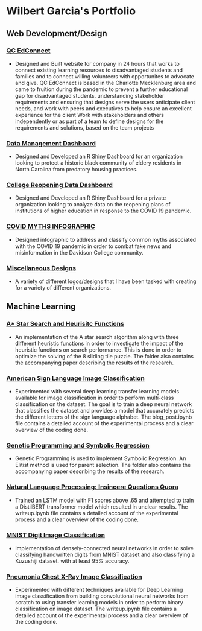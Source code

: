 # Wilbert Garcia's Portfolio

## Web Development/Design

### **[QC EdConnect](https://qcedconnect.wixsite.com/mysite-1)**

* Designed and Built website for company in 24 hours that works to connect existing learning resources to disadvantaged students and families and to connect willing volunteers with opportunites to advocate and give. QC EdConnect is based in the Charlotte Mecklenburg area and came to fruition during the pandemic to prevent a further educational gap for disadvantaged students. 
understanding stakeholder requirements and ensuring that designs serve the users
anticipate client needs, and work with peers and executives to help ensure an excellent experience for the client
Work with stakeholders and others independently or as part of a team to define designs for the requirements and solutions, based on the team projects

### **[Data Management Dashboard](https://github.com/wgarcia1221/Portfolio/blob/master/Design%20Portfolio/SCC%20Dashboard.pdf)**

* Designed and Developed an R Shiny Dashboard for an organization looking to protect a historic black community of eldery residents in North Carolina from predatory housing practices.

### **[College Reopening Data Dashboard](https://github.com/wgarcia1221/Portfolio/blob/master/Design%20Portfolio/ATI.pdf)**

* Designed and Developed an R Shiny Dashboard for a private organization looking to analyze data on the reopening plans of institutions of higher education in response to the COVID 19 pandemic. 

### **[COVID MYTHS INFOGRAPHIC](https://github.com/wgarcia1221/Portfolio/blob/master/Design%20Portfolio/COVID_Myths.pdf)**

* Designed infographic to address and classify common myths associated with the COVID 19 pandemic in order to combat fake news and misinformation in the Davidson College community. 

### **[Miscellaneous Designs](https://github.com/wgarcia1221/Portfolio/blob/master/Design%20Portfolio/Logos.pdf)**

* A variety of different logos/designs that I have been tasked with creating for a variety of different organizations.

## Machine Learning 

### **[A* Star Search and Heurisitc Functions](https://github.com/wgarcia1221/Portfolio/tree/master/A%20Star%20Search%20%2B%20Heurisitics)**

* An implementation of the A star search algorithm along with three different heuristic functions in order to investigate the impact of the heuristic functions on search performance. This is done in order to optimize the solving of the 8 sliding tile puzzle. The folder also contains the accompanying paper describing the results of the research.

### **[American Sign Language Image Classification](https://github.com/wgarcia1221/Portfolio/tree/master/American%20Sign%20Language%20Image%20Classification)**

* Experimented with several deep learning transfer learning models available for image classification in order to perform multi-class classification on the dataset. The goal is to train a deep neural network that classifies the dataset and provides a model that accurately predicts the different letters of the sign language alphabet. The blog_post.ipynb file contains a detailed account of the experimental process and a clear overview of the coding done.

### **[Genetic Programming and Symbolic Regression](https://github.com/wgarcia1221/Portfolio/tree/master/Genetic%20Programming%20and%20Symbolic%20Regression)**

* Genetic Programming is used to implement Symbolic Regression. An Elitist method is used for parent selection. The folder also contains the accompanying paper describing the results of the research.

### **[Natural Language Processing: Insincere Questions Quora](https://github.com/wgarcia1221/Portfolio/tree/master/Insincere%20Questions%20Natural%20Language%20Processing%20)**

* Trained an LSTM model with F1 scores above .65 and attempted to train a DistilBERT transformer model which resulted in unclear results. The writeup.ipynb file contains a detailed account of the experimental process and a clear overview of the coding done.

### **[MNIST Digit Image Classification](https://github.com/wgarcia1221/Portfolio/tree/master/MNIST%20Digit%20Image%20Classification)**

* Implementation of densely-connected neural networks in order to solve classifying handwritten digits from MNIST dataset and also classifying a Kuzushiji dataset. with at least 95% accuracy.

### **[Pneumonia Chest X-Ray Image Classification](https://github.com/wgarcia1221/Portfolio/tree/master/Pneumonia%20X-Ray%20Chest%20Image%20Classification)**

* Experimented with different techniques available for Deep Learning image classification from building convolutional neural networks from scratch to using transfer learning models in order to perform binary classification on image dataset. The writeup.ipynb file contains a detailed account of the experimental process and a clear overview of the coding done.
